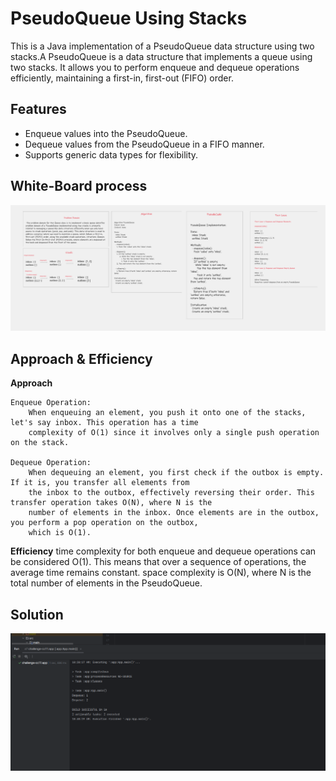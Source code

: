 # PseudoQueue Using Stacks

This is a Java implementation of a PseudoQueue data structure using two stacks.A PseudoQueue is a data structure that 
implements a queue using two stacks. It allows you to perform enqueue and dequeue operations efficiently, maintaining 
a first-in, first-out (FIFO) order.

## Features

- Enqueue values into the PseudoQueue.
- Dequeue values from the PseudoQueue in a FIFO manner.
- Supports generic data types for flexibility.

## White-Board process
![White Board](app/src/main/resources/cc11whiteboard.png)

## Approach & Efficiency

**Approach** 

    Enqueue Operation:
        When enqueuing an element, you push it onto one of the stacks, let's say inbox. This operation has a time 
        complexity of O(1) since it involves only a single push operation on the stack.

    Dequeue Operation:
        When dequeuing an element, you first check if the outbox is empty. If it is, you transfer all elements from
        the inbox to the outbox, effectively reversing their order. This transfer operation takes O(N), where N is the
        number of elements in the inbox. Once elements are in the outbox, you perform a pop operation on the outbox,
        which is O(1).

**Efficiency**
    time complexity for both enqueue and dequeue operations can be considered O(1). This means that over a sequence of 
    operations, the average time remains constant.
    space complexity is O(N), where N is the total number of elements in the PseudoQueue.

## Solution 
![Output](app/src/main/resources/cc11output.png)






